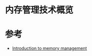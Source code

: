 # 内存管理技术概览

# 参考

* [Introduction to memory management](http://www.memorymanagement.org/mmref/index.html#introduction-to-memory-management)